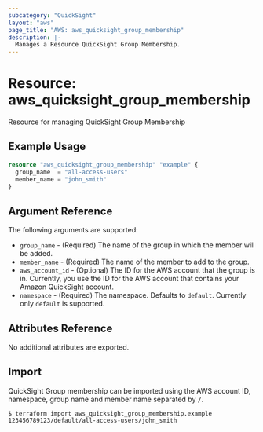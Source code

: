 ```yaml
---
subcategory: "QuickSight"
layout: "aws"
page_title: "AWS: aws_quicksight_group_membership"
description: |-
  Manages a Resource QuickSight Group Membership.
---
```


# Resource: aws_quicksight_group_membership

Resource for managing QuickSight Group Membership

## Example Usage

```terraform
resource "aws_quicksight_group_membership" "example" {
  group_name  = "all-access-users"
  member_name = "john_smith"
}
```

## Argument Reference

The following arguments are supported:

* `group_name` - (Required) The name of the group in which the member will be added.
* `member_name` - (Required) The name of the member to add to the group.
* `aws_account_id` - (Optional) The ID for the AWS account that the group is in. Currently, you use the ID for the AWS account that contains your Amazon QuickSight account.
* `namespace` - (Required) The namespace. Defaults to `default`. Currently only `default` is supported.

## Attributes Reference

No additional attributes are exported.

## Import

QuickSight Group membership can be imported using the AWS account ID, namespace, group name and member name separated by `/`.

```
$ terraform import aws_quicksight_group_membership.example 123456789123/default/all-access-users/john_smith
```
